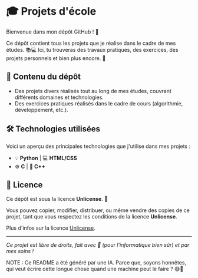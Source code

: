 # 🎓 Projets d'école

Bienvenue dans mon dépôt GitHub ! 🎉

Ce dépôt contient tous les projets que je réalise dans le cadre de mes études. 📚💻 Ici, tu trouveras des travaux pratiques, des exercices, des projets personnels et bien plus encore. 🚀

## 📂 Contenu du dépôt

- Des projets divers réalisés tout au long de mes études, couvrant différents domaines et technologies.
- Des exercices pratiques réalisés dans le cadre de cours (algorithmie, développement, etc.).

## 🛠️ Technologies utilisées

Voici un aperçu des principales technologies que j'utilise dans mes projets :

- 💡 **Python** | 💻 **HTML/CSS**
- ⚙️ **C** | 🔶 **C++**

## 📄 Licence

Ce dépôt est sous la licence **Unlicense**. 🎉

Vous pouvez copier, modifier, distribuer, ou même vendre des copies de ce projet, tant que vous respectez les conditions de la licence **Unlicense**.

Plus d'infos sur la licence [Unlicense](https://unlicense.org/).

---

*Ce projet est libre de droits, fait avec 💙 (pour l'informatique bien sûr) et par mes soins !*

NOTE : Ce README a été généré par une IA. Parce que, soyons honnêtes, qui veut écrire cette longue chose quand une machine peut le faire ? 😅🤖

